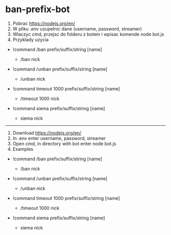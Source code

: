# ban-prefix-bot


1. Pobrac https://nodejs.org/en/
2. W pliku .env uzupelnic dane (username, password, streamer)
3. Wlaczyc cmd, przejsc do folderu z botem i wpisac komende node bot.js
4. Przyklady uzycia 
- !command /ban prefix/suffix/string [name]
  - /ban nick 

- !command /unban prefix/suffix/string [name]
  - /unban nick

- !command timeout 1000 prefix/suffix/string [name]
  - /timeout 1000 nick

- !command siema prefix/suffix/string [name]
  - siema nick
----------------------------------------------

1. Download https://nodejs.org/en/
2. In .env enter username, password, streamer
3. Open cmd, in directory with bot enter node bot.js 
4. Examples 
- !command /ban prefix/suffix/string [name]
  - /ban nick 

- !command /unban prefix/suffix/string [name]
  - /unban nick

- !command timeout 1000 prefix/suffix/string [name]
  - /timeout 1000 nick

- !command siema prefix/suffix/string [name]
  - siema nick
